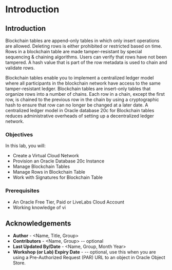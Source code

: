 # Introduction

## Introduction

Blockchain tables are append-only tables in which only insert operations are allowed. Deleting rows is either prohibited or restricted based on time. Rows in a blockchain table are made tamper-resistant by special sequencing & chaining algorithms. Users can verify that rows have not been tampered. A hash value that is part of the row metadata is used to chain and validate rows.

Blockchain tables enable you to implement a centralized ledger model where all participants in the blockchain network have access to the same tamper-resistant ledger. Blockchain tables are insert-only tables that organize rows into a number of chains. Each row in a chain, except the first row, is chained to the previous row in the chain by using a cryptographic hash to ensure that row can no longer be changed at a later date. A centralized ledger model in Oracle database 20c for Blockchain tables reduces administrative overheads of setting up a decentralized ledger network.

### Objectives

In this lab, you will:
* Create a Virtual Cloud Network
* Provision an Oracle Database 20c Instance
* Manage Blockchain Tables
* Manage Rows in Blockchain Table
* Work with Signatures for Blockchain Table

### Prerequisites

* An Oracle Free Tier, Paid or LiveLabs Cloud Account
* Working knowledge of vi


## Acknowledgements
* **Author** - <Name, Title, Group>
* **Contributors** -  <Name, Group> -- optional
* **Last Updated By/Date** - <Name, Group, Month Year>
* **Workshop (or Lab) Expiry Date** - <Month Year> -- optional, use this when you are using a Pre-Authorized Request (PAR) URL to an object in Oracle Object Store.

